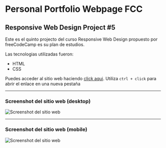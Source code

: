 # Personal Portfolio Webpage FCC

## Responsive Web Design Project #5

Este es el quinto projecto del curso Responsive Web Design propuesto por freeCodeCamp es su plan de estudios.

Las tecnologias utilizadas fueron:

- HTML
- CSS

Puedes acceder al sitio web haciendo [click aqui](https://jruizsilva-portfolio.netlify.app/). Utiliza `ctrl + click` para abrir el enlace en una nueva pestaña

---

### Screenshot del sitio web (desktop)

![Screenshot del sitio web](https://awesomescreenshot.s3.amazonaws.com/image/1849999/6225557-65237a4ba14ffc987786cc8ca924cff3.png?X-Amz-Algorithm=AWS4-HMAC-SHA256&X-Amz-Credential=AKIAJSCJQ2NM3XLFPVKA%2F20210219%2Fus-east-1%2Fs3%2Faws4_request&X-Amz-Date=20210219T162521Z&X-Amz-Expires=28800&X-Amz-SignedHeaders=host&X-Amz-Signature=dfb47c5791afaaedd6afbd749356e8e7a514915e4394c4c25356837b118cc748 "Vista del sitio en desktop")

---

### Screenshot del sitio web (mobile)

![Screenshot del sitio web](https://awesomescreenshot.s3.amazonaws.com/image/1849999/6225566-ac2de6b99fff897005239cbb4c94875d.png?X-Amz-Algorithm=AWS4-HMAC-SHA256&X-Amz-Credential=AKIAJSCJQ2NM3XLFPVKA%2F20210219%2Fus-east-1%2Fs3%2Faws4_request&X-Amz-Date=20210219T162603Z&X-Amz-Expires=28800&X-Amz-SignedHeaders=host&X-Amz-Signature=671c36a7812a2fd86392bb79ccdb9f424bc8ab8178098e57b8dc86b968a7019e "Vista del sitio en mobile")
